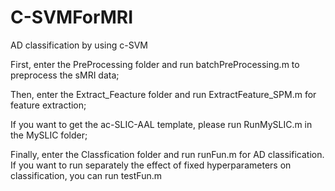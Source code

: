 # C-SVMForMRI
AD classification by using c-SVM

First, enter the PreProcessing folder and run batchPreProcessing.m to preprocess the sMRI data;

Then, enter the Extract_Feacture folder and run ExtractFeature_SPM.m for feature extraction;

If you want to get the ac-SLIC-AAL template, please run RunMySLIC.m in the MySLIC folder;

Finally, enter the Classfication folder and run runFun.m for AD classification. If you want to run separately the effect of fixed hyperparameters on classification, you can run testFun.m
